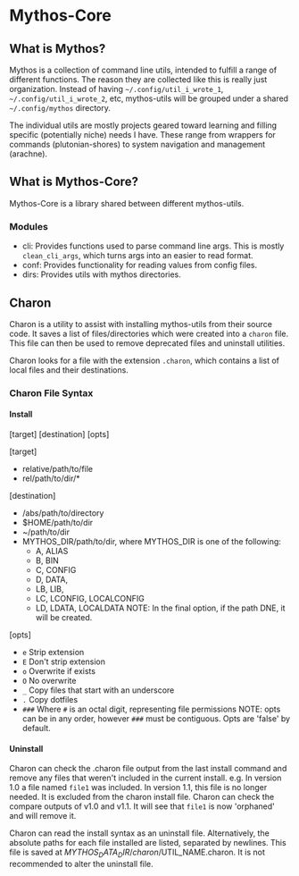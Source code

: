 # Mythos-Core
## What is Mythos?
Mythos is a collection of command line utils, intended to fulfill a range of different functions. The reason they are collected like this is really just organization. Instead of having `~/.config/util_i_wrote_1`, `~/.config/util_i_wrote_2`, etc, mythos-utils will be grouped under a shared `~/.config/mythos` directory. 

The individual utils are mostly projects geared toward learning and filling specific (potentially niche) needs I have. These range from wrappers for commands (plutonian-shores) to system navigation and management (arachne). 

## What is Mythos-Core?
Mythos-Core is a library shared between different mythos-utils. 

### Modules 
- cli: Provides functions used to parse command line args. This is mostly `clean_cli_args`, which turns args into an easier to read format.
- conf: Provides functionality for reading values from config files.
- dirs: Provides utils with mythos directories.

## Charon
Charon is a utility to assist with installing mythos-utils from their source code. It saves a list of files/directories which were created into a `charon` file. This file can then be used to remove deprecated files and uninstall utilities. 

Charon looks for a file with the extension `.charon`, which contains a list of local files and their destinations.

### Charon File Syntax
#### Install 
[target] [destination] [opts]

[target]
- relative/path/to/file 
- rel/path/to/dir/*

[destination]
- /abs/path/to/directory 
- $HOME/path/to/dir
- ~/path/to/dir
- MYTHOS_DIR/path/to/dir, where MYTHOS_DIR is one of the following:
    - A, ALIAS
    - B, BIN
    - C, CONFIG 
    - D, DATA,
    - LB, LIB,
    - LC, LCONFIG, LOCALCONFIG
    - LD, LDATA, LOCALDATA
NOTE: In the final option, if the path DNE, it will be created.

[opts]
- `e` Strip extension
- `E` Don't strip extension
- `o` Overwrite if exists
- `O` No overwrite 
- `_` Copy files that start with an underscore
- `.` Copy dotfiles
- `###` Where `#` is an octal digit, representing file permissions
NOTE: opts can be in any order, however `###` must be contiguous.
Opts are 'false' by default.

#### Uninstall
Charon can check the .charon file output from the last install command and remove any files that weren't included in the current install.
e.g. 
    In version 1.0 a file named `file1` was included.
    In version 1.1, this file is no longer needed. It is excluded from the charon install file.
    Charon can check the compare outputs of v1.0 and v1.1. 
    It will see that `file1` is now 'orphaned' and will remove it.

Charon can read the install syntax as an uninstall file. Alternatively, the absolute paths for each file installed are listed, separated by newlines. 
This file is saved at $MYTHOS_DATA_DIR/charon/$UTIL_NAME.charon. It is not recommended to alter the uninstall file. 
